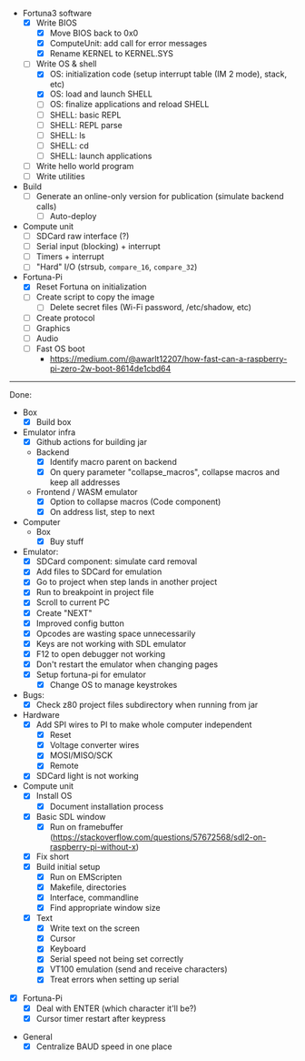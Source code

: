 - Fortuna3 software
  - [x] Write BIOS
    - [x] Move BIOS back to 0x0
    - [x] ComputeUnit: add call for error messages
    - [x] Rename KERNEL to KERNEL.SYS
  - [ ] Write OS & shell
    - [x] OS: initialization code (setup interrupt table (IM 2 mode), stack, etc)
    - [x] OS: load and launch SHELL
    - [ ] OS: finalize applications and reload SHELL
    - [ ] SHELL: basic REPL
    - [ ] SHELL: REPL parse
    - [ ] SHELL: ls
    - [ ] SHELL: cd
    - [ ] SHELL: launch applications
  - [ ] Write hello world program
  - [ ] Write utilities
- Build
  - [ ] Generate an online-only version for publication (simulate backend calls)
    - [ ] Auto-deploy
- Compute unit
  - [ ] SDCard raw interface (?)
  - [ ] Serial input (blocking) + interrupt
  - [ ] Timers + interrupt
  - [ ] "Hard" I/O (strsub, `compare_16`, `compare_32`)
- Fortuna-Pi
  - [x] Reset Fortuna on initialization
  - [ ] Create script to copy the image
    - [ ] Delete secret files (Wi-Fi password, /etc/shadow, etc)
  - [ ] Create protocol
  - [ ] Graphics
  - [ ] Audio
  - [ ] Fast OS boot
    - https://medium.com/@awarlt12207/how-fast-can-a-raspberry-pi-zero-2w-boot-8614de1cbd64

---

Done:

- Box
  - [x] Build box
- Emulator infra
  - [x] Github actions for building jar
  - Backend
    - [x] Identify macro parent on backend
    - [x] On query parameter "collapse_macros", collapse macros and keep all addresses
  - Frontend / WASM emulator
    - [x] Option to collapse macros (Code component)
    - [x] On address list, step to next
- Computer
  - Box
    - [x] Buy stuff
- Emulator:
  - [x] SDCard component: simulate card removal
  - [x] Add files to SDCard for emulation
  - [x] Go to project when step lands in another project
  - [x] Run to breakpoint in project file
  - [x] Scroll to current PC
  - [x] Create "NEXT"
  - [x] Improved config button
  - [x] Opcodes are wasting space unnecessarily
  - [x] Keys are not working with SDL emulator
  - [x] F12 to open debugger not working
  - [x] Don't restart the emulator when changing pages
  - [x] Setup fortuna-pi for emulator
    - [x] Change OS to manage keystrokes
- Bugs:
  - [x] Check z80 project files subdirectory when running from jar
- Hardware
  - [x] Add SPI wires to PI to make whole computer independent
    - [x] Reset
    - [x] Voltage converter wires
    - [x] MOSI/MISO/SCK
    - [x] Remote
  - [x] SDCard light is not working
- Compute unit
  - [x] Install OS
    - [x] Document installation process
  - [x] Basic SDL window
    - [x] Run on framebuffer (https://stackoverflow.com/questions/57672568/sdl2-on-raspberry-pi-without-x)
  - [x] Fix short
  - [x] Build initial setup
    - [x] Run on EMScripten
    - [x] Makefile, directories
    - [x] Interface, commandline
    - [x] Find appropriate window size
  - [x] Text
    - [x] Write text on the screen
    - [x] Cursor
    - [x] Keyboard
    - [x] Serial speed not being set correctly
    - [x] VT100 emulation (send and receive characters)
    - [x] Treat errors when setting up serial
- [x] Fortuna-Pi
  - [x] Deal with ENTER (which character it'll be?)
  - [x] Cursor timer restart after keypress
- General
  - [x] Centralize BAUD speed in one place
